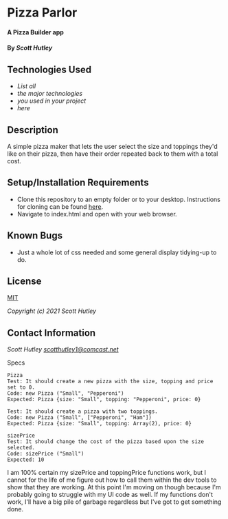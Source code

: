 # Pizza Parlor

#### A Pizza Builder app

#### By _**Scott Hutley**_

## Technologies Used

* _List all_
* _the major technologies_
* _you used in your project_
* _here_

## Description

A simple pizza maker that lets the user select the size and toppings they'd like on their pizza, then have their order repeated back to them with a total cost.

## Setup/Installation Requirements

* Clone this repository to an empty folder or to your desktop. Instructions for cloning can be found [here](https://docs.github.com/en/github/creating-cloning-and-archiving-repositories/cloning-a-repository-from-github/cloning-a-repository).
* Navigate to index.html and open with your web browser.

## Known Bugs

* Just a whole lot of css needed and some general display tidying-up to do.

## License

[MIT](https://opensource.org/licenses/MIT)

_Copyright (c) 2021 Scott Hutley_

## Contact Information

_Scott Hutley <scotthutley1@comcast.net>_

Specs
```
Pizza
Test: It should create a new pizza with the size, topping and price set to 0.
Code: new Pizza ("Small", "Pepperoni")
Expected: Pizza {size: "Small", topping: "Pepperoni", price: 0}
```
```
Test: It should create a pizza with two toppings.
Code: new Pizza ("Small", ["Pepperoni", "Ham"])
Expected: Pizza {size: "Small", topping: Array(2), price: 0}
```
```
sizePrice
Test: It should change the cost of the pizza based upon the size selected.
Code: sizePrice ("Small")
Expected: 10
```


I am 100% certain my sizePrice and toppingPrice functions work, but I cannot for the life of me figure out how to call them within the dev tools to show that they are working. At this point I'm moving on though because I'm probably going to struggle with my UI code as well. If my functions don't work, I'll have a big pile of garbage regardless but I've got to get something done.

